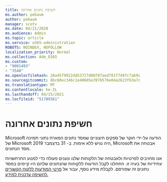 ```yaml
---
title: חשיפת נתונים אחרונה
ms.author: pebaum
author: pebaum
manager: scotv
ms.date: 04/21/2020
ms.audience: Admin
ms.topic: article
ms.service: o365-administration
ROBOTS: NOINDEX, NOFOLLOW
localization_priority: Normal
ms.collection: Adm_O365
ms.custom:
- "9001493"
- "3548"
ms.openlocfilehash: 28a45f9922dd53727d80707aed781f7497c7ab9c
ms.sourcegitcommit: 8bc60ec34bc1e40685e3976576e04a2623f63a7c
ms.translationtype: MT
ms.contentlocale: he-IL
ms.lasthandoff: 04/15/2021
ms.locfileid: "51789361"
---
```

# <a name="recent-data-exposure"></a>חשיפת נתונים אחרונה

Microsoft הודעה על-ידי חוקר של ספקים חיצוניים שמסד נתונים המארח נתוני תמיכה של Microsoft היה נגיש ללא אימות. ב- 31 בדצמבר 2019, Microsoft אבטחה את מסד הנתונים.

אנו מחויבים לפרטיות ולאבטחה של הלקוחות שלנו ונענים פעולה כדי למנוע התרחשויות עתידיות של בעיה זו. התחלנו לקבל הודעות ללקוחות שהנתונים שלהם היו קיימים במסד נתונים זה שפורסם. לקבלת מידע נוסף, עבור אל [פרטי המודעות ללקוח הקשורים לחשיפה עדכנית למידע.](https://aka.ms/privacyinfo)
